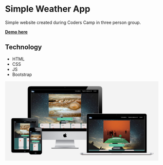 #  Simple Weather App
Simple website created during Coders Camp in three person group.

**[Demo here](https://rjachimek.github.io/WeatherApp/)**

## Technology
 * HTML
 * CSS
 * JS
 * Bootstrap

![Main screenshot](img/devices.png)
